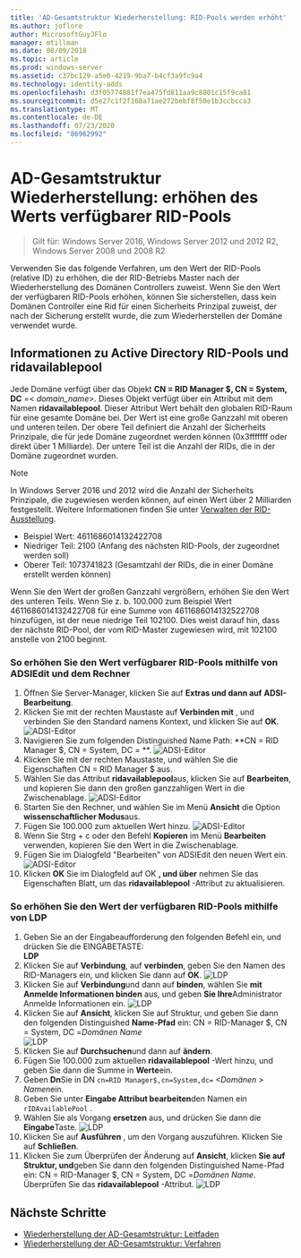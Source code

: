 ```yaml
---
title: 'AD-Gesamtstruktur Wiederherstellung: RID-Pools werden erhöht'
ms.author: joflore
author: MicrosoftGuyJFlo
manager: mtillman
ms.date: 08/09/2018
ms.topic: article
ms.prod: windows-server
ms.assetid: c37bc129-a5e0-4219-9ba7-b4cf3a9fc9a4
ms.technology: identity-adds
ms.openlocfilehash: d3f05774881f7ea475fd811aa9c8801c15f9ca81
ms.sourcegitcommit: d5e27c1f2f168a71ae272bebf8f50e1b3ccbcca3
ms.translationtype: MT
ms.contentlocale: de-DE
ms.lasthandoff: 07/23/2020
ms.locfileid: "86962992"
---
```

# <a name="ad-forest-recovery---raising-the-value-of-available-rid-pools"></a>AD-Gesamtstruktur Wiederherstellung: erhöhen des Werts verfügbarer RID-Pools 

>Gilt für: Windows Server 2016, Windows Server 2012 und 2012 R2, Windows Server 2008 und 2008 R2

Verwenden Sie das folgende Verfahren, um den Wert der RID-Pools (relative ID) zu erhöhen, die der RID-Betriebs Master nach der Wiederherstellung des Domänen Controllers zuweist. Wenn Sie den Wert der verfügbaren RID-Pools erhöhen, können Sie sicherstellen, dass kein Domänen Controller eine Rid für einen Sicherheits Prinzipal zuweist, der nach der Sicherung erstellt wurde, die zum Wiederherstellen der Domäne verwendet wurde. 

## <a name="about-active-directory-rid-pools-and-ridavailablepool"></a>Informationen zu Active Directory RID-Pools und ridavailablepool

Jede Domäne verfügt über das Objekt **CN = RID Manager $, CN = System, DC** =< *domain_name*>. Dieses Objekt verfügt über ein Attribut mit dem Namen **ridavailablepool**. Dieser Attribut Wert behält den globalen RID-Raum für eine gesamte Domäne bei. Der Wert ist eine große Ganzzahl mit oberen und unteren teilen. Der obere Teil definiert die Anzahl der Sicherheits Prinzipale, die für jede Domäne zugeordnet werden können (0x3fffffff oder direkt über 1 Milliarde). Der untere Teil ist die Anzahl der RIDs, die in der Domäne zugeordnet wurden. 
  
> [!NOTE]
> In Windows Server 2016 und 2012 wird die Anzahl der Sicherheits Prinzipale, die zugewiesen werden können, auf einen Wert über 2 Milliarden festgestellt. Weitere Informationen finden Sie unter [Verwalten der RID-Ausstellung](./managing-rid-issuance.md). 
  
- Beispiel Wert: 4611686014132422708  
- Niedriger Teil: 2100 (Anfang des nächsten RID-Pools, der zugeordnet werden soll)  
- Oberer Teil: 1073741823 (Gesamtzahl der RIDs, die in einer Domäne erstellt werden können)  
  
Wenn Sie den Wert der großen Ganzzahl vergrößern, erhöhen Sie den Wert des unteren Teils. Wenn Sie z. b. 100.000 zum Beispiel Wert 4611686014132422708 für eine Summe von 4611686014132522708 hinzufügen, ist der neue niedrige Teil 102100. Dies weist darauf hin, dass der nächste RID-Pool, der vom RID-Master zugewiesen wird, mit 102100 anstelle von 2100 beginnt. 
  
### <a name="to-raise-the-value-of-available-rid-pools-using-adsiedit-and-the-calculator"></a>So erhöhen Sie den Wert verfügbarer RID-Pools mithilfe von ADSIEdit und dem Rechner

1. Öffnen Sie Server-Manager, klicken Sie auf **Extras und dann auf** **ADSI-Bearbeitung**.
2. Klicken Sie mit der rechten Maustaste auf **Verbinden mit** , und verbinden Sie den Standard namens Kontext, und klicken Sie auf **OK**.
   ![ADSI-Editor](media/AD-Forest-Recovery-Raise-RID-Pool/adsi1.png) 
3. Navigieren Sie zum folgenden Distinguished Name Path: **CN = RID Manager $, CN = System, DC = <domain name> **.
   ![ADSI-Editor](media/AD-Forest-Recovery-Raise-RID-Pool/adsi2.png) 
3. Klicken Sie mit der rechten Maustaste, und wählen Sie die Eigenschaften CN = RID Manager $ aus. 
4. Wählen Sie das Attribut **ridavailablepool**aus, klicken Sie auf **Bearbeiten**, und kopieren Sie dann den großen ganzzahligen Wert in die Zwischenablage.
   ![ADSI-Editor](media/AD-Forest-Recovery-Raise-RID-Pool/adsi3.png)  
5. Starten Sie den Rechner, und wählen Sie im Menü **Ansicht** die Option **wissenschaftlicher Modus**aus. 
6. Fügen Sie 100.000 zum aktuellen Wert hinzu.
   ![ADSI-Editor](media/AD-Forest-Recovery-Raise-RID-Pool/adsi4.png) 
7. Wenn Sie Strg + c oder den Befehl **Kopieren** im Menü **Bearbeiten** verwenden, kopieren Sie den Wert in die Zwischenablage. 
8. Fügen Sie im Dialogfeld "Bearbeiten" von ADSIEdit den neuen Wert ein. 
   ![ADSI-Editor](media/AD-Forest-Recovery-Raise-RID-Pool/adsi5.png) 
9. Klicken **OK** Sie im Dialogfeld auf OK **, und über** nehmen Sie das Eigenschaften Blatt, um das **ridavailablepool** -Attribut zu aktualisieren. 
  
### <a name="to-raise-the-value-of-available-rid-pools-using-ldp"></a>So erhöhen Sie den Wert der verfügbaren RID-Pools mithilfe von LDP  
  
1. Geben Sie an der Eingabeaufforderung den folgenden Befehl ein, und drücken Sie die EINGABETASTE:  
   **LDP**  
2. Klicken Sie auf **Verbindung**, auf **verbinden**, geben Sie den Namen des RID-Managers ein, und klicken Sie dann auf **OK**. 
   ![LDP](media/AD-Forest-Recovery-Raise-RID-Pool/ldp1.png)
3. Klicken Sie auf **Verbindung**und dann auf **binden**, wählen Sie **mit Anmelde Informationen binden** aus, und geben **Sie Ihre**Administrator Anmelde Informationen ein. 
   ![LDP](media/AD-Forest-Recovery-Raise-RID-Pool/ldp2.png)
4. Klicken Sie auf **Ansicht**, klicken Sie auf Struktur, und geben Sie dann den folgenden Distinguished **Name-Pfad** ein: CN = RID-Manager $, CN = System, DC =*Domänen Name*  
   ![LDP](media/AD-Forest-Recovery-Raise-RID-Pool/ldp3.png)
5. Klicken Sie auf **Durchsuchen**und dann auf **ändern**. 
6. Fügen Sie 100.000 zum aktuellen **ridavailablepool** -Wert hinzu, und geben Sie dann die Summe in **Werte**ein. 
7. Geben **Dn**Sie in DN `cn=RID Manager$,cn=System,dc=` *<Domänen \> Namen*ein. 
8. Geben Sie unter **Eingabe Attribut bearbeiten**den Namen ein `rIDAvailablePool` . 
9. Wählen Sie als Vorgang **ersetzen** aus, und drücken Sie dann die **Eingabe**Taste.
   ![LDP](media/AD-Forest-Recovery-Raise-RID-Pool/ldp4.png) 
10. Klicken Sie auf **Ausführen** , um den Vorgang auszuführen. Klicken Sie auf **Schließen**.
11. Klicken Sie zum Überprüfen der Änderung auf **Ansicht**, klicken **Sie auf Struktur, und**geben Sie dann den folgenden Distinguished Name-Pfad ein: CN = RID-Manager $, CN = System, DC =*Domänen Name*.   Überprüfen Sie das **ridavailablepool** -Attribut. 
   ![LDP](media/AD-Forest-Recovery-Raise-RID-Pool/ldp5.png)

## <a name="next-steps"></a>Nächste Schritte

- [Wiederherstellung der AD-Gesamtstruktur: Leitfaden](AD-Forest-Recovery-Guide.md)
- [Wiederherstellung der AD-Gesamtstruktur: Verfahren](AD-Forest-Recovery-Procedures.md)
